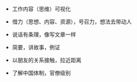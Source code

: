 - 工作内容（思维）可视化

- 借力（思想、内容、资源），号召力，想法去带动人

- 说话有条理，像写文章一样

- 简要，讲故事，例证

- 以朋友的关系接触，拉近距离

- 了解中国体制，官僚级别
